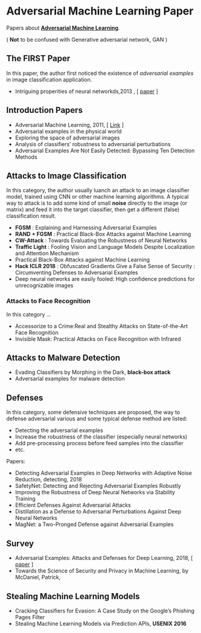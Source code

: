 # Adversarial Machine Learning Paper

Papers about **[Adversarial Machine Learning](https://en.wikipedia.org/wiki/Adversarial_machine_learning)**.

( **Not** to be confused with Generative adversarial network, GAN )

## The FIRST Paper

In this paper, the author first noticed the existence of *adversarial examples* in image classification application.

* Intriguing properities of neural networkds,2013 , [ [paper](https://arxiv.org/abs/1312.6199) ] 

## Introduction Papers

* Adversarial Machine Learning, 2011,  [ [Link](https://people.eecs.berkeley.edu/~tygar/papers/SML2/Adversarial_AISEC.pdf) ]
* Adversarial examples in the physical world 
* Exploring the space of adversarial images
* Analysis of classifiers’ robustness to adversarial perturbations
* Adversarial Examples Are Not Easily Detected: Bypassing Ten Detection Methods


## Attacks to Image Classification

In this category, the author usually luanch an attack to an image classifier model, trained using CNN or other machine learning algorithms. A typical way to attack is to add some kind of small **noise** directly to the image (or matrix) and feed it into the target classifier, then get a different (false) classification result.


* **FGSM** : Explaining and Harnessing Adversarial Examples
* **RAND + FGSM** : Practical Black-Box Attacks against Machine Learning
* **CW-Attack** : Towards Evaluating the Robustness of Neural Networks
* **Traffic Light** : Fooling Vision and Language Models Despite Localization and Attention Mechanism
* Practical Black-Box Attacks against Machine Learning
* **Hack ICLR 2018** : Obfuscated Gradients Give a False Sense of Security : Circumventing Defenses to Adversarial Examples
* Deep neural networks are easily fooled: High confidence predictions for unrecognizable images


###  Attacks to Face Recognition

In this category ...

* Accessorize to a Crime:Real and Stealthy Attacks on State-of-the-Art Face Recognition
* Invisible Mask: Practical Attacks on Face Recognition with Infrared


## Attacks to Malware Detection

* Evading Classifiers by Morphing in the Dark, **black-box attack**
* Adversarial examples for malware detection


## Defenses

In this category, some defensive techniques are proposed, the way to defense adversarial various and some typical defense method are listed:

- Detecting the adversarial examples
- Increase the robustness of the classifier (especially neural networks)
- Add pre-processing process before feed samples into the classifier
- etc.

Papers:

* Detecting Adversarial Examples in Deep Networks with Adaptive Noise Reduction, detecting, 2018
* SafetyNet: Detecting and Rejecting Adversarial Examples Robustly
* Improving the Robustness of Deep Neural Networks via Stability Training
* Efficient Defenses Against Adversarial Attacks
* Distillation as a Defense to Adversarial Perturbations Against Deep Neural Networks
* MagNet: a Two-Pronged Defense against Adversarial Examples



## Survey

* Adversarial Examples: Attacks and Defenses for Deep Learning, 2018, [ [paper](https://arxiv.org/abs/1712.07107)  ]
* Towards the Science of Security and Privacy in Machine Learning, by McDaniel, Patrick, 



## Stealing Machine Learning Models

* Cracking Classifiers for Evasion: A Case Study on the Google’s Phishing Pages Filter
* Stealing Machine Learning Models via Prediction APIs, **USENIX 2016**



